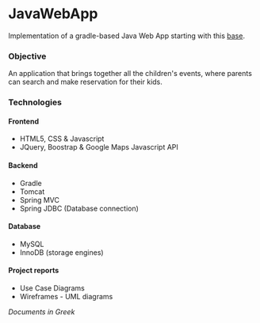 # JavaWebApp

Implementation of a gradle-based Java Web App starting with this [base](https://github.com/saikos/softeng17b).

### Objective 
An application that brings together all the children's events, where parents can search and make reservation for their kids.

### Technologies

#### Frontend
* HTML5, CSS & Javascript
* JQuery, Boostrap & Google Maps Javascript API

#### Backend
* Gradle
* Tomcat 
* Spring MVC
* Spring JDBC (Database connection)

#### Database
* MySQL
* InnoDB (storage engines)

#### Project reports
* Use Case Diagrams
* Wireframes - UML diagrams

_Documents in Greek_

